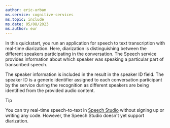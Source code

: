 ```yaml
---
author: eric-urban
ms.service: cognitive-services
ms.topic: include
ms.date: 05/08/2023
ms.author: eur
---
```


In this quickstart, you run an application for speech to text transcription with real-time diarization. Here, diarization is distinguishing between the different speakers participating in the conversation. The Speech service provides information about which speaker was speaking a particular part of transcribed speech. 

The speaker information is included in the result in the speaker ID field. The speaker ID is a generic identifier assigned to each conversation participant by the service during the recognition as different speakers are being identified from the provided audio content. 

> [!TIP]
> You can try real-time speech-to-text in [Speech Studio](https://aka.ms/speechstudio/speechtotexttool) without signing up or writing any code. However, the Speech Studio doesn't yet support diarization.